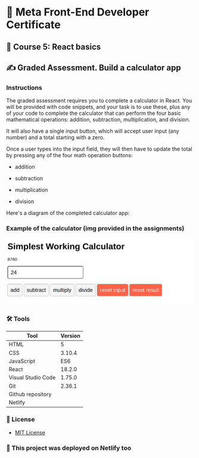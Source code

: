 
# 📜 Meta Front-End Developer Certificate

## 📝 Course 5: React basics

## ✍ Graded Assessment. Build a calculator app

### Instructions

The graded assessment requires you to complete a calculator in React. You will be provided with code snippets, and your task is to use these, plus any of your code to complete the calculator that can perform the four basic mathematical operations: addition, subtraction, multiplication, and division.

It will also have a single input button, which will accept user input (any number) and a total starting with a zero.

Once a user types into the input field, they will then have to update the total by pressing any of the four math operation buttons:

- addition

- subtraction

- multiplication

- division

Here's a diagram of the completed calculator app:

### Example of the calculator (img provided in the assignments)

![Example of a React calculator](./public/projectCalcImg.png)

### 🛠 Tools

 |Tool| Version|
 |----|--------|
 |HTML|5|
 |CSS|3.10.4|
 |JavaScript| ES6|
 |React|18.2.0|
 |Visual Studio Code| 1.75.0|
 |Git|2.36.1|
 |Github repository| |
 |Netlify| |

### 🔑 License

- [MIT License](LICENSE)

### 🧮 This project was deployed on Netlify too

